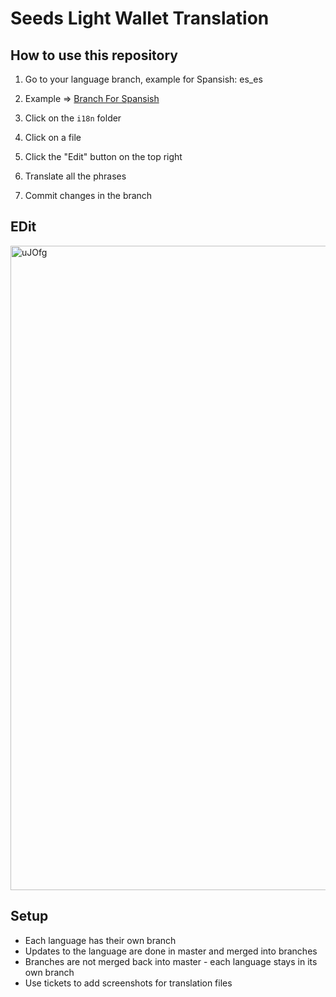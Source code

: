 # Seeds Light Wallet Translation

## How to use this repository

1. Go to your language branch, example for Spansish:
es_es 

2. Example =>  [Branch For Spansish](https://github.com/JoinSEEDS/wallet_translation/tree/es_es)

2. Click on the `i18n` folder

3. Click on a file

4. Click the "Edit" button on the top right

3. Translate all the phrases

4. Commit changes in the branch

## EDit
<img width="1031" alt="uJOfg" src="https://user-images.githubusercontent.com/65412/83356977-ce85f300-a369-11ea-9551-65838b124033.png">

## Setup

 * Each language has their own branch
 * Updates to the language are done in master and merged into branches
 * Branches are not merged back into master - each language stays in its own branch
 * Use tickets to add screenshots for translation files


